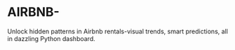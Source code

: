 # AIRBNB-
Unlock hidden patterns in Airbnb rentals-visual trends, smart predictions, all in dazzling Python dashboard.
